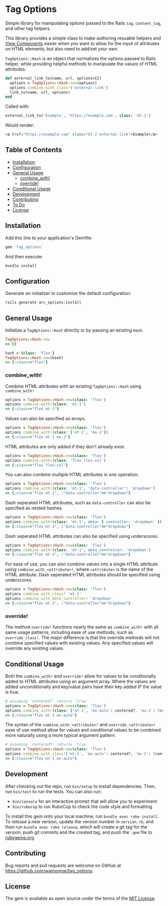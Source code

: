 # Tag Options

Simple library for manipulating options passed to the Rails `tag`, `content_tag`, and other tag helpers.

This library provides a simple class to make authoring resuable helpers and [View Components](https://viewcomponent.org)
easier when you want to allow for the input of attributes on HTML elements, but also need to add/set your own.

`TagOptions::Hash` is an object that normalizes the options passed to Rails helper, while providing helpful methods
to manipulate the values of HTML attributes:

```ruby
def external_link_to(name, url, options={})
  options = TagOptions::Hash.new(options)
  options.combine_with_class!('external-link')
  link_to(name, url, options)
end
```

Called with:

```ruby
external_link_to('Example', 'https://example.com', class: 'ml-2')
```

Would render:

```html
<a href="https://example.com" class="ml-2 external-link">Example</a>
```

## Table of Contents

- [Installation](#installation)
- [Configuration](#configuration)
- [General Usage](#general-usage)
  - [combine_with!](#combinewith)
  - [override!](#override)
- [Conditional Usage](#conditional-usage)
- [Development](#development)
- [Contributing](#contributing)
- [To Do](#to-do)
- [License](#license)

## Installation

Add this line to your application's Gemfile:

```ruby
gem 'tag_options'
```

And then execute:

```sh
bundle install
```

## Configuration

Generate an initializer to customize the default configuration:

```sh
rails generate arc_options:install
```

## General Usage

Initialize a `TagOptions::Hash` directly or by passing an existing `Hash`.

```ruby
TagOptions::Hash.new
=> {}

hash = {class: 'flex'}
TagOptions::Hash.new(hash)
=> {:class=>"flex"}
```

### combine_with!

Combine HTML attributes with an existing `TagOptions::Hash` using `combine_with!`

```ruby
options = TagOptions::Hash.new(class: 'flex')
options.combine_with!(class: 'mt-1')
=> {:class=>"flex mt-1"}
```

Values can also be specified as arrays.

```ruby
options = TagOptions::Hash.new(class: 'flex')
options.combine_with!(class: ['mt-1', 'mx-2'])
=> {:class=>"flex mt-1 mx-2"}
```

HTML attributes are only added if they don't already exist.

```ruby
options = TagOptions::Hash.new(class: 'flex')
options.combine_with!(class: 'flex flex-col')
=> {:class=>"flex flex-col"}
```

You can also combine multiple HTML attributes in one operation.

```ruby
options = TagOptions::Hash.new(class: 'flex')
options.combine_with!(class: 'mt-1', 'data-controller': 'dropdown')
=> {:class=>"flex mt-1", :"data-controller"=>"dropdown"}
```

Dash seperated HTML attributes, such as `data-controller` can also be specified as nested hashes.

```ruby
options = TagOptions::Hash.new(class: 'flex')
options.combine_with!(class: 'mt-1', data: { controller: 'dropdown' })
=> {:class=>"flex mt-1", :"data-controller"=>"dropdown"}
```

Dash seperated HTML attributes can also be specified using underscores.

```ruby
options = TagOptions::Hash.new(class: 'flex')
options.combine_with!(class: 'mt-1', data_controller: 'dropdown')
=> {:class=>"flex mt-1", :"data-controller"=>"dropdown"}
```

For ease of use, you can also combine values into a single HTML attribute using `combine_with_<attribute>!`, where
`<attribute>` is the name of the HTML attribute. Dash seperated HTML attributes should be specified using underscores.

```ruby
options = TagOptions::Hash.new(class: 'flex')
options.combine_with_class! 'mt-1'
options.combine_with_data_controller! 'dropdown'
=> {:class=>"flex mt-1", :"data-controller"=>"dropdown"}
```

### override!

The method `override!` functions nearly the same as `combine_with!` with all same usage patterns, including ease of
use methods, such as `override_class!`. The major difference is that the override methods will not combine specified
values with existing values. Any specified values will override any existing values.

## Conditional Usage

Both the `combine_with!` and `override!` allow for values to be conditionally added to HTML attributes using an argument
array. Where the values are added unconditionally and key/value pairs have their key added _IF_ the value is true.

```ruby
# assuming `centered?` returns `true`
options = TagOptions::Hash.new(class: 'flex')
options.combine_with!(class: ['mt-1', 'mx-auto': centered?, 'mx-2': !centered?])
=> {:class=>"flex mt-1 mx-auto"}
```

The syntax of the `combine_with_<attribute>!` and `override_<attribute>!` ease of use method allow for values and
conditional values to be combined more naturally using a more typical argument pattern.

```ruby
# assuming `centered?` returns `true`
options = TagOptions::Hash.new(class: 'flex')
options.combine_with_class!('mt-1', 'mx-auto': centered?, 'mx-2': !centered?)
=> {:class=>"flex mt-1 mx-auto"}
```

## Development

After checking out the repo, run `bin/setup` to install dependencies. Then, run `bin/test` to run the tests. You can
also run:

- `bin/console` for an interactive prompt that will allow you to experiment
- `bin/rubocop` to run RuboCop to check the code style and formatting

To install this gem onto your local machine, run `bundle exec rake install`. To release a new version, update the
version number in `version.rb`, and then run `bundle exec rake release`, which will create a git tag for the version,
push git commits and the created tag, and push the `.gem` file to [rubygems.org](https://rubygems.org).

## Contributing

Bug reports and pull requests are welcome on GitHub at https://github.com/wamonroe/tag_options.

## License

The gem is available as open source under the terms of the [MIT License](https://opensource.org/licenses/MIT).
